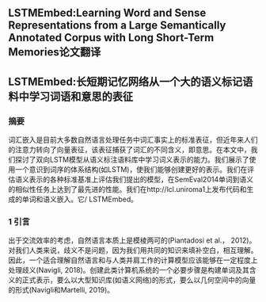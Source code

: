<h2>LSTMEmbed:Learning Word and Sense Representations from a Large Semantically Annotated Corpus with Long Short-Term Memories论文翻译</h2>

<h2>LSTMEmbed:长短期记忆网络从一个大的语义标记语料中学习词语和意思的表征</h2>


<h3>摘要</h3>

词汇嵌入是目前大多数自然语言处理任务中词汇事实上的标准表征，但近年来人们的注意力转向了向量表征，该表征捕获了词汇的不同含义，即意思。在本文中，我们探讨了双向LSTM模型从语义标注语料库中学习词义表示的能力。我们展示了使用一个意识到词序的体系结构(如LSTM)，使我们能够创建更好的表示。我们在评估语义表示的各种标准基准上评估我们提出的模型，在SemEval2014单词到语义的相似性任务上达到了最先进的性能。我们在http://lcl.uniroma1上发布代码和生成的单词和语义嵌入。它/ LSTMEmbed。

<h3>1 引言</h3>

出于交流效率的考虑，自然语言本质上是模棱两可的(Piantadosi et al.， 2012)。对我们人类来说，歧义不是问题，因为我们用共同的知识来填补空白，相互理解。因此，一个适合理解自然语言和与人类并肩工作的计算模型应该能够在一定程度上处理歧义(Navigli, 2018)。创建此类计算机系统的一个必要步骤是构建单词及其含义的正式表示，要么以大型知识库(如语义网络)的形式，要么以几何空间中的向量的形式(Navigli和Martelli, 2019)。

